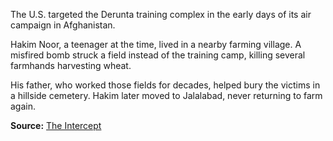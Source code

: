 
The U.S. targeted the Derunta training complex in the early days of its air campaign in Afghanistan.

Hakim Noor, a teenager at the time, lived in a nearby farming village. A misfired bomb struck a field instead of the training camp, killing several farmhands harvesting wheat.

His father, who worked those fields for decades, helped bury the victims in a hillside cemetery. Hakim later moved to Jalalabad, never returning to farm again.

**Source:** [The Intercept](https://theintercept.com/2017/10/06/the-uncounted-civilian-casualties-airstrikes/)